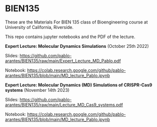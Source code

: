# BIEN135

These are the Materials For BIEN 135 class of Bioengineering course at University of California, Riverside.  

This repo contains jupyter notebooks and the PDF of the lecture.  

**Expert Lecture: Molecular Dynamics Simulations** (October 25th 2022)

Slides: https://github.com/pablo-arantes/BIEN135/raw/main/Expert_Lecture_MD_Pablo.pdf

Notebook: https://colab.research.google.com/github/pablo-arantes/BIEN135/blob/main/MD_lecture_Pablo.ipynb

**Expert Lecture: Molecular Dynamics (MD) Simulations of CRISPR-Cas9 systems** (November 14th 2023)

Slides: https://github.com/pablo-arantes/BIEN135/raw/main/Lecture_MD_Cas9_systems.pdf

Notebook: https://colab.research.google.com/github/pablo-arantes/BIEN135/blob/main/MD_lecture_Pablo.ipynb
